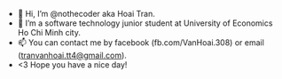- 👋 Hi, I’m @nothecoder aka Hoai Tran.
- 🌱 I’m a software technology junior student at University of Economics Ho Chi Minh city.
- 📫 You can contact me by facebook (fb.com/VanHoai.308) or email (tranvanhoai.tt4@gmail.com).
- <3 Hope you have a nice day!

<!---
nothecoder/nothecoder is a ✨ special ✨ repository because its `README.md` (this file) appears on your GitHub profile.
You can click the Preview link to take a look at your changes.
--->
